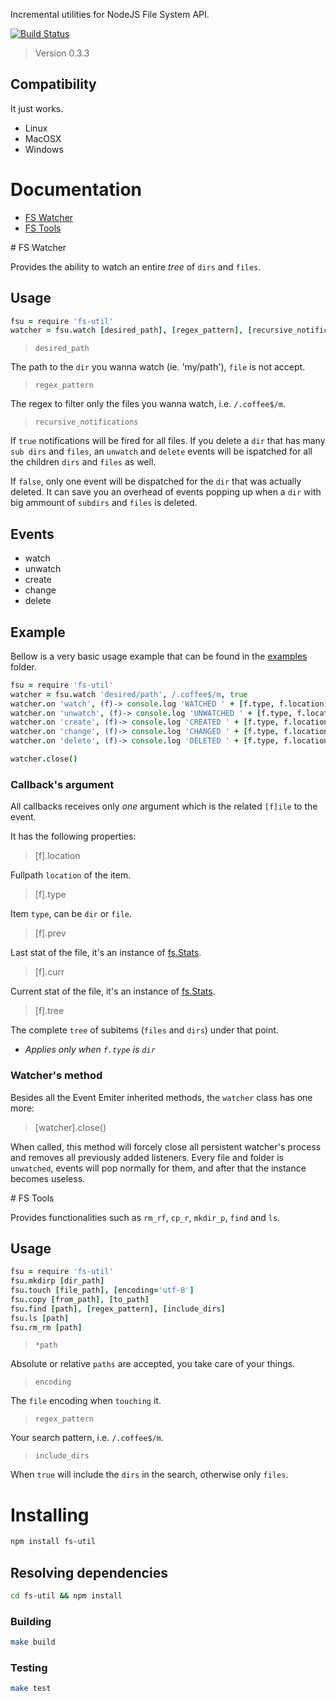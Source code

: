 Incremental utilities for NodeJS File System API.

[![Build Status](https://secure.travis-ci.org/serpentem/fs-util.png)](http://travis-ci.org/serpentem/fs-util)
> Version 0.3.3

## Compatibility

It just works.

* Linux
* MacOSX
* Windows

# Documentation

- [FS Watcher](#watcher)
- [FS Tools](#tools)

<a name="watcher"/>
# FS Watcher

Provides the ability to watch an entire _*tree*_ of `dirs` and `files`.

## Usage

````coffeescript
fsu = require 'fs-util'
watcher = fsu.watch [desired_path], [regex_pattern], [recursive_notifications]
````

> `desired_path`

The path to the `dir` you wanna watch (ie. 'my/path'), `file` is not accept.

> `regex_pattern`

The regex to filter only the files you wanna watch, i.e. `/.coffee$/m`.

> `recursive_notifications`

If `true` notifications will be fired for all files. If you delete a `dir`
that has many `sub dirs` and `files`, an `unwatch` and `delete` events will be 
ispatched for all the children `dirs` and `files` as well.

If `false`, only one event will be dispatched for the `dir` that was actually
deleted. It can save you an overhead of events popping up when a `dir` with
big ammount of `subdirs` and `files` is deleted.

## Events
 * watch
 * unwatch
 * create
 * change
 * delete

## Example

Bellow is a very basic usage example that can be found in the
[examples](https://github.com/serpentem/fs-util/tree/master/examples) folder.

````coffeescript
fsu = require 'fs-util'
watcher = fsu.watch 'desired/path', /.coffee$/m, true
watcher.on 'watch', (f)-> console.log 'WATCHED ' + [f.type, f.location]
watcher.on 'unwatch', (f)-> console.log 'UNWATCHED ' + [f.type, f.location]
watcher.on 'create', (f)-> console.log 'CREATED ' + [f.type, f.location]
watcher.on 'change', (f)-> console.log 'CHANGED ' + [f.type, f.location]
watcher.on 'delete', (f)-> console.log 'DELETED ' + [f.type, f.location]

watcher.close()
````

### Callback's argument

All callbacks receives only *one* argument which is the related `[f]ile` to
the event.

It has the following properties:

> [f].location

Fullpath `location` of the item.

>  [f].type

Item `type`, can be `dir` or `file`.

>  [f].prev

Last stat of the file, it's an instance of [fs.Stats](http://nodejs.org/api/fs.html#fs_class_fs_stats).

>  [f].curr

Current stat of the file, it's an instance of [fs.Stats](http://nodejs.org/api/fs.html#fs_class_fs_stats).

>  [f].tree

The complete `tree` of subitems (`files` and `dirs`) under that point.

* _Applies only when `f.type` is `dir`_

### Watcher's method

Besides all the Event Emiter inherited methods, the `watcher` class has one more:

> [watcher].close()

When called, this method will forcely close all persistent watcher's process and
removes all previously added listeners. Every file and folder is `unwatched`,
events will pop normally for them, and after that the instance becomes useless.

<a name="tools"/>
# FS Tools

Provides functionalities such as `rm_rf`, `cp_r`, `mkdir_p`, `find` and `ls`.

## Usage

````coffeescript
fsu = require 'fs-util'
fsu.mkdirp [dir_path]
fsu.touch [file_path], [encoding='utf-8']
fsu.copy [from_path], [to_path]
fsu.find [path], [regex_pattern], [include_dirs]
fsu.ls [path]
fsu.rm_rm [path]
````

> `*path`

Absolute or relative `paths` are accepted, you take care of your things.

> `encoding`

The `file` encoding when `touching` it.

> `regex_pattern`

Your search pattern, i.e. `/.coffee$/m`.

> `include_dirs`

When `true` will include the `dirs` in the search, otherwise only `files`.

# Installing

````bash
npm install fs-util
````

## Resolving dependencies

````bash
cd fs-util && npm install
````

### Building

````bash
make build
````

### Testing

````bash
make test
````